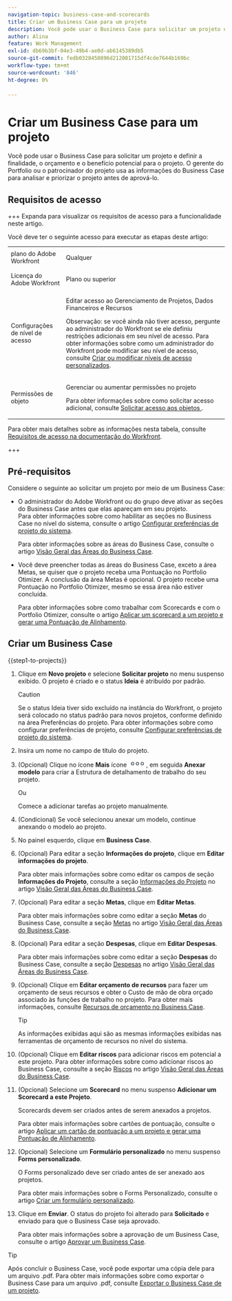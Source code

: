 ```yaml
---
navigation-topic: business-case-and-scorecards
title: Criar um Business Case para um projeto
description: Você pode usar o Business Case para solicitar um projeto e definir a finalidade, o orçamento e o benefício potencial para o projeto. O gerente do Portfolio ou o patrocinador do projeto usa as informações do Business Case para analisar e priorizar o projeto antes de aprová-lo.
author: Alina
feature: Work Management
exl-id: db69b3bf-04e3-49b4-ae0d-ab6145389db5
source-git-commit: fedb0328450896d212081715df4cde7644b169bc
workflow-type: tm+mt
source-wordcount: '846'
ht-degree: 0%

---
```


# Criar um Business Case para um projeto

Você pode usar o Business Case para solicitar um projeto e definir a finalidade, o orçamento e o benefício potencial para o projeto. O gerente do Portfolio ou o patrocinador do projeto usa as informações do Business Case para analisar e priorizar o projeto antes de aprová-lo.

## Requisitos de acesso

+++ Expanda para visualizar os requisitos de acesso para a funcionalidade neste artigo.

Você deve ter o seguinte acesso para executar as etapas deste artigo:

<table style="table-layout:auto"> 
 <col> 
 <col> 
 <tbody> 
  <tr> 
   <td role="rowheader">plano do Adobe Workfront</td> 
   <td> <p>Qualquer </p> </td> 
  </tr> 
  <tr> 
   <td role="rowheader">Licença do Adobe Workfront</td> 
   <td> <p>Plano ou superior</p> </td> 
  </tr> 
  <tr> 
   <td role="rowheader">Configurações de nível de acesso</td> 
   <td> <p>Editar acesso ao Gerenciamento de Projetos, Dados Financeiros e Recursos</p> <p>Observação: se você ainda não tiver acesso, pergunte ao administrador do Workfront se ele definiu restrições adicionais em seu nível de acesso. Para obter informações sobre como um administrador do Workfront pode modificar seu nível de acesso, consulte <a href="../../../administration-and-setup/add-users/configure-and-grant-access/create-modify-access-levels.md" class="MCXref xref">Criar ou modificar níveis de acesso personalizados</a>.</p> </td> 
  </tr> 
  <tr> 
   <td role="rowheader">Permissões de objeto</td> 
   <td> <p>Gerenciar ou aumentar permissões no projeto</p> <p>Para obter informações sobre como solicitar acesso adicional, consulte <a href="../../../workfront-basics/grant-and-request-access-to-objects/request-access.md" class="MCXref xref">Solicitar acesso aos objetos </a>.</p> </td> 
  </tr> 
 </tbody> 
</table>

Para obter mais detalhes sobre as informações nesta tabela, consulte [Requisitos de acesso na documentação do Workfront](/help/quicksilver/administration-and-setup/add-users/access-levels-and-object-permissions/access-level-requirements-in-documentation.md).

+++

## Pré-requisitos

Considere o seguinte ao solicitar um projeto por meio de um Business Case:

* O administrador do Adobe Workfront ou do grupo deve ativar as seções do Business Case antes que elas apareçam em seu projeto.\
  Para obter informações sobre como habilitar as seções no Business Case no nível do sistema, consulte o artigo [Configurar preferências de projeto do sistema](../../../administration-and-setup/set-up-workfront/configure-system-defaults/set-project-preferences.md).

  Para obter informações sobre as áreas do Business Case, consulte o artigo [Visão Geral das Áreas do Business Case](../../../manage-work/projects/define-a-business-case/areas-of-business-case.md).

* Você deve preencher todas as áreas do Business Case, exceto a área Metas, se quiser que o projeto receba uma Pontuação no Portfolio Otimizer. A conclusão da área Metas é opcional. O projeto recebe uma Pontuação no Portfolio Otimizer, mesmo se essa área não estiver concluída.

  Para obter informações sobre como trabalhar com Scorecards e com o Portfolio Otimizer, consulte o artigo [Aplicar um scorecard a um projeto e gerar uma Pontuação de Alinhamento](../../../manage-work/projects/define-a-business-case/apply-scorecard-to-project-to-generate-alignment-score.md).

## Criar um Business Case

{{step1-to-projects}}

1. Clique em **Novo projeto** e selecione **Solicitar projeto** no menu suspenso exibido. O projeto é criado e o status **Ideia** é atribuído por padrão.

   >[!CAUTION]
   >
   >Se o status Ideia tiver sido excluído na instância do Workfront, o projeto será colocado no status padrão para novos projetos, conforme definido na área Preferências do projeto. Para obter informações sobre como configurar preferências de projeto, consulte [Configurar preferências de projeto do sistema](../../../administration-and-setup/set-up-workfront/configure-system-defaults/set-project-preferences.md).

1. Insira um nome no campo de título do projeto.
1. (Opcional) Clique no ícone **Mais** ícone ![Mais](assets/qs-more-icon-on-an-object.png), em seguida **Anexar modelo** para criar a Estrutura de detalhamento de trabalho do seu projeto.

   Ou

   Comece a adicionar tarefas ao projeto manualmente.

1. (Condicional) Se você selecionou anexar um modelo, continue anexando o modelo ao projeto.
1. No painel esquerdo, clique em **Business Case**.
1. (Opcional) Para editar a seção **Informações do projeto**, clique em **Editar informações do projeto**. 

   Para obter mais informações sobre como editar os campos de seção **Informações do Projeto**, consulte a seção [Informações do Projeto](../../../manage-work/projects/define-a-business-case/areas-of-business-case.md#project-info) no artigo [Visão Geral das Áreas do Business Case](../../../manage-work/projects/define-a-business-case/areas-of-business-case.md).

1. (Opcional) Para editar a seção **Metas**, clique em **Editar Metas**.

   Para obter mais informações sobre como editar a seção **Metas** do Business Case, consulte a seção [Metas](../../../manage-work/projects/define-a-business-case/areas-of-business-case.md#goals) no artigo [Visão Geral das Áreas do Business Case](../../../manage-work/projects/define-a-business-case/areas-of-business-case.md).

1. (Opcional) Para editar a seção **Despesas**, clique em **Editar Despesas**.

   Para obter mais informações sobre como editar a seção **Despesas** do Business Case, consulte a seção [Despesas](../../../manage-work/projects/define-a-business-case/areas-of-business-case.md#expenses) no artigo [Visão Geral das Áreas do Business Case](../../../manage-work/projects/define-a-business-case/areas-of-business-case.md).

1. (Opcional) Clique em **Editar orçamento de recursos** para fazer um orçamento de seus recursos e obter o Custo de mão de obra orçado associado às funções de trabalho no projeto. Para obter mais informações, consulte [Recursos de orçamento no Business Case](../../../manage-work/projects/define-a-business-case/budget-resources-in-business-case.md).

   >[!TIP]
   >
   >As informações exibidas aqui são as mesmas informações exibidas nas ferramentas de orçamento de recursos no nível do sistema.

1. (Opcional) Clique em **Editar riscos** para adicionar riscos em potencial a este projeto. Para obter informações sobre como adicionar riscos ao Business Case, consulte a seção [Riscos](../../../manage-work/projects/define-a-business-case/areas-of-business-case.md#risks) no artigo [Visão Geral das Áreas do Business Case](../../../manage-work/projects/define-a-business-case/areas-of-business-case.md).
1. (Opcional) Selecione um **Scorecard** no menu suspenso **Adicionar um Scorecard a este Projeto**.

   Scorecards devem ser criados antes de serem anexados a projetos.

   Para obter mais informações sobre cartões de pontuação, consulte o artigo [Aplicar um cartão de pontuação a um projeto e gerar uma Pontuação de Alinhamento](../../../manage-work/projects/define-a-business-case/apply-scorecard-to-project-to-generate-alignment-score.md).

1. (Opcional) Selecione um **Formulário personalizado** no menu suspenso **Forms personalizado**.

   O Forms personalizado deve ser criado antes de ser anexado aos projetos.

   Para obter mais informações sobre o Forms Personalizado, consulte o artigo [Criar um formulário personalizado](/help/quicksilver/administration-and-setup/customize-workfront/create-manage-custom-forms/form-designer/design-a-form/design-a-form.md).

1. Clique em **Enviar**. O status do projeto foi alterado para **Solicitado** e enviado para que o Business Case seja aprovado.

   Para obter mais informações sobre a aprovação de um Business Case, consulte o artigo [Aprovar um Business Case](../../../manage-work/projects/define-a-business-case/approve-business-case.md).


>[!TIP]
>
> Após concluir o Business Case, você pode exportar uma cópia dele para um arquivo .pdf. Para obter mais informações sobre como exportar o Business Case para um arquivo .pdf, consulte [Exportar o Business Case de um projeto](/help/quicksilver/manage-work/projects/define-a-business-case/export-business-case.md).


